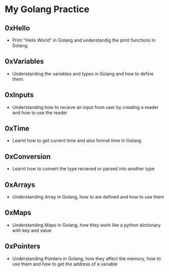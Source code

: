 # My Golang Practice 

## 0xHello
- Print "Hello World" in Golang and understandig the print functions in Golang.

## 0xVariables
- Understanding the variables and types in Golang and how to define them.

## 0xInputs
- Understanding how to recieve an input from user by creating a reader and how to use the reader

## 0xTime
- Learnt how to get current time and also format time in Golang

## 0xConversion
- Learnt how to convert the type recieved or parsed into another type

## 0xArrays
- Understanding Array in Golang, how to are defined and how to use them

## 0xMaps
- Understanding Maps in Golang, how they work like a python dictionary with key and value

## 0xPointers
- Understanding Pointers in Golang, how they affect the memory, how to use them and how to get the address of a variable

